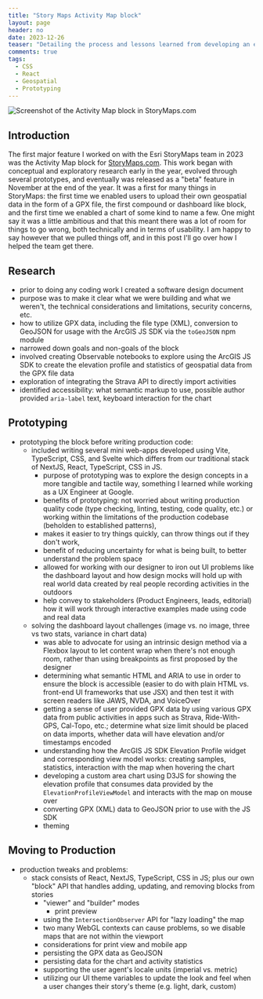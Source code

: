 ```yaml
---
title: "Story Maps Activity Map block"
layout: page
header: no
date: 2023-12-26
teaser: "Detailing the process and lessons learned from developing an exciting new block type for StoryMaps.com"
comments: true
tags:
  - CSS
  - React
  - Geospatial
  - Prototyping
---
```


<img src="{{site.url}}{{site.baseurl}}/images/activity-map-01.jpg" alt="Screenshot of the Activity Map block in StoryMaps.com">

## Introduction

The first major feature I worked on with the Esri StoryMaps team in 2023 was the Activity Map block for [StoryMaps.com][smx]. This work began with conceptual and exploratory research early in the year, evolved through several prototypes, and eventually was released as a "beta" feature in November at the end of the year. It was a first for many things in StoryMaps: the first time we enabled users to upload their own geospatial data in the form of a GPX file, the first compound or dashboard like block, and the first time we enabled a chart of some kind to name a few. One might say it was a little ambitious and that this meant there was a lot of room for things to go wrong, both technically and in terms of usability. I am happy to say however that we pulled things off, and in this post I'll go over how I helped the team get there.


## Research
- prior to doing any coding work I created a software design document
- purpose was to make it clear what we were building and what we weren't, the technical considerations and limitations, security concerns, etc.
- how to utilize GPX data, including the file type (XML), conversion to GeoJSON for usage with the ArcGIS JS SDK via the `toGeoJSON` npm module
- narrowed down goals and non-goals of the block
- involved creating Observable notebooks to explore using the ArcGIS JS SDK to create the elevation profile and statistics of geospatial data from the GPX file data
- exploration of integrating the Strava API to directly import activities
- identified accessibility: what semantic markup to use, possible author provided `aria-label` text, keyboard interaction for the chart

## Prototyping
- prototyping the block before writing production code:
  - included writing several mini web-apps developed using Vite, TypeScript, CSS, and Svelte which differs from our traditional stack of NextJS, React, TypeScript, CSS in JS.
	- purpose of prototyping was to explore the design concepts in a more tangible and tactile way, something I learned while working as a UX Engineer at Google.
	- benefits of prototyping: not worried about writing production quality code (type checking, linting, testing, code quality, etc.) or working within the limitations of the production codebase (beholden to established patterns),
	- makes it easier to try things quickly, can throw things out if they don't work,
	- benefit of reducing uncertainty for what is being built, to better understand the problem space
	- allowed for working with our designer to iron out UI problems like the dashboard layout and how design mocks will hold up with real world data created by real people recording activities in the outdoors
	- help convey to stakeholders (Product Engineers, leads, editorial) how it will work through interactive examples made using code and real data
  - solving the dashboard layout challenges (image vs. no image, three vs two stats, variance in chart data)
	- was able to advocate for using an intrinsic design method via a Flexbox layout to let content wrap when there's not enough room, rather than using breakpoints as first proposed by the designer
	- determining what semantic HTML and ARIA to use in order to ensure the block is accessible (easier to do with plain HTML vs. front-end UI frameworks that use JSX) and then test it with screen readers like JAWS, NVDA, and VoiceOver
	- getting a sense of user provided GPX data by using various GPX data from public activities in apps such as Strava, Ride-With-GPS, Cal-Topo, etc.; determine what size limit should be placed on data imports, whether data will have elevation and/or timestamps encoded
	- understanding how the ArcGIS JS SDK Elevation Profile widget and corresponding view model works: creating samples, statistics, interaction with the map when hovering the chart
	- developing a custom area chart using D3JS for showing the elevation profile that consumes data provided by the `ElevationProfileViewModel` and interacts with the map on mouse over
	- converting GPX (XML) data to GeoJSON prior to use with the JS SDK
	- theming

## Moving to Production
- production tweaks and problems:
  - stack consists of React, NextJS, TypeScript, CSS in JS; plus our own "block" API that handles adding, updating, and removing blocks from stories
  	- "viewer" and "builder" modes
		- print preview
	- using the `IntersectionObserver` API for "lazy loading" the map
  	- two many WebGL contexts can cause problems, so we disable maps that are not within the viewport
	- considerations for print view and mobile app
	- persisting the GPX data as GeoJSON
	- persisting data for the chart and activity statistics
	- supporting the user agent's locale units (imperial vs. metric)
	- utilizing our UI theme variables to update the look and feel when a user changes their story's theme (e.g. light, dark, custom)


<!-- Links -->
[aria]: https://developer.mozilla.org/en-US/docs/Web/Accessibility/ARIA
[caltopo]: https://caltopo.com/
[css-tricks-intrinsic-design]: https://css-tricks.com/new-css-features-are-enhancing-everything-you-know-about-web-design/
[codepen-activity-map-layout]: https://codepen.io/clhenrick/pen/LYgaJGw
[flex-wrap]: https://developer.mozilla.org/en-US/docs/Web/CSS/flex-wrap
[geojson]: https://geojson.org/
[gpx]: https://en.wikipedia.org/wiki/GPS_Exchange_Format
[intersection-observer-api]: https://developer.mozilla.org/en-US/docs/Web/API/Intersection_Observer_API
[jssdk]: https://developers.arcgis.com/javascript/latest/
[jssdk-ep]: https://developers.arcgis.com/javascript/latest/api-reference/esri-widgets-ElevationProfile.html
[jssdk-epvm]: https://developers.arcgis.com/javascript/latest/api-reference/esri-widgets-ElevationProfile-ElevationProfileViewModel.html
[jssdk-notebook-collection]: https://observablehq.com/collection/@clhenrick/arcgis-js-api
[prototype-activity-map]: https://activity-map-viewer-prototype.netlify.app
[prototype-elev-chart]: https://elev-profile-chart-prototype.netlify.app/
[ride-with-gps]: https://ridewithgps.com/
[smx]: https://storymaps.com
[strava]: https://www.strava.com/
[svelte]: https://svelte.dev/
[vite]: https://vitejs.dev/
[webgl-contexts]: https://stackoverflow.com/questions/61277222/how-to-determine-number-of-active-webgl-contexts
